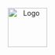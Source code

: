 <p align="center">
  <a href="https://github.com/IyobedZekarias/portfolio/blob/main/public/profile.png">
    <img src="logo.png" alt="Logo" width="80" height="80">
  </a>
</p>